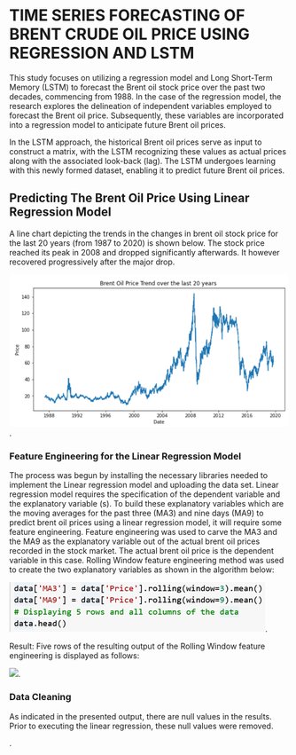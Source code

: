 # TIME SERIES FORECASTING OF BRENT CRUDE OIL PRICE USING REGRESSION AND LSTM
This study focuses on utilizing a regression model and Long Short-Term Memory (LSTM) to forecast the Brent oil stock price over the past two decades, commencing from 1988. In the case of the regression model, the research explores the delineation of independent variables employed to forecast the Brent oil price. Subsequently, these variables are incorporated into a regression model to anticipate future Brent oil prices.

In the LSTM approach, the historical Brent oil prices serve as input to construct a matrix, with the LSTM recognizing these values as actual prices along with the associated look-back (lag). The LSTM undergoes learning with this newly formed dataset, enabling it to predict future Brent oil prices.

## Predicting The Brent Oil Price Using Linear Regression Model
A line chart depicting the trends in the changes in brent oil stock price for the last 20 years (from 1987 to 2020) is shown below. The stock price reached its peak in 2008 and dropped significantly afterwards. It however recovered progressively after the major drop.

![](https://github.com/2-88/Time-Series-Forecasting-of-Brent-Crude-Oil-Price-Using-Regression-and-LSTM/blob/main/Picture11.png).

### Feature Engineering for the Linear Regression Model
The process was begun by installing the necessary libraries needed to implement the Linear regression model and uploading the data set.
Linear regression model requires the specification of the dependent variable and the explanatory variable (s). To build these explanatory variables which are the moving averages for the past three (MA3) and nine days (MA9) to predict brent oil prices using a linear regression model, it will require some feature engineering.  Feature engineering was used to carve the MA3 and the MA9 as the explanatory variable out of the actual brent oil prices recorded in the stock market. The actual brent oil price is the dependent variable in this case. 
Rolling Window feature engineering method was used to create the two explanatory variables as shown in the algorithm below:

![](https://github.com/2-88/Time-Series-Forecasting-of-Brent-Crude-Oil-Price-Using-Regression-and-LSTM/blob/main/Picture12.png).

Result: Five rows of the resulting output of the Rolling Window feature engineering is displayed as follows:

![](https://github.com/2-88/Time-Series-Forecasting-of-Brent-Crude-Oil-Price-Using-Regression-and-LSTM-Python-Implementation-/blob/main/Picture13.png).

### Data Cleaning
As indicated in the presented output, there are null values in the results. Prior to executing the linear regression, these null values were removed.

![]().
